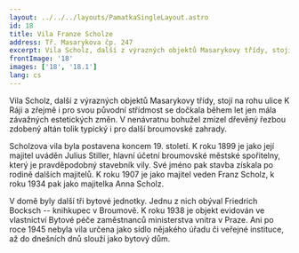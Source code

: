 ```yaml
---
layout: ../../../layouts/PamatkaSingleLayout.astro
id: 18
title: Vila Franze Scholze
address: Tř. Masarykova čp. 247
excerpt: Vila Scholz, další z výrazných objektů Masarykovy třídy, stojí na rohu ulice K Ráji a zřejmě i pro svou původní střídmost se dočkala během let jen mála závažných estetických změn. V nenávratnu bohužel zmizel dřevěný řezbou zdobený altán tolik typický i pro další broumovské zahrady.
frontImage: '18'
images: ['18', '18.1']
lang: cs
---
```

Vila Scholz, další z výrazných objektů Masarykovy třídy, stojí na rohu ulice K Ráji a zřejmě i pro svou původní střídmost se dočkala během let jen mála závažných estetických změn. V nenávratnu bohužel zmizel dřevěný řezbou zdobený altán tolik typický i pro další broumovské zahrady.

Scholzova vila byla postavena koncem 19. století. K roku 1899 je jako její majitel uváděn Julius Stiller, hlavní účetní broumovské městské spořitelny, který je pravděpodobný stavebník vily. Své jméno pak stavba získala po rodině dalších majitelů. K roku 1907 je jako majitel veden Franz Scholz, k roku 1934 pak jako majitelka Anna Scholz.

V domě byly další tři bytové jednotky. Jednu z nich obýval Friedrich Bocksch -- knihkupec v Broumově. K roku 1938 je objekt evidován ve vlastnictví Bytové péče zaměstnanců ministerstva vnitra v Praze. Ani po roce 1945 nebyla vila určena jako sídlo nějakého úřadu či veřejné instituce, až do dnešních dnů slouží jako bytový dům.


